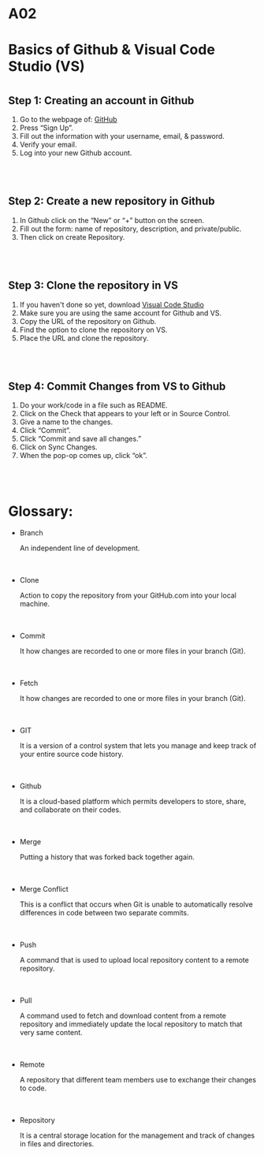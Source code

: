 # A02
<!DOCTYPE html>
<html>
 <body>
   <div>
    <h1>Basics of Github & Visual Code Studio (VS)<h1>
    <h2>Step 1: Creating an account in Github</h2>
	    <ol>
      		<li>Go to the webpage of: <a href="https://github.com/">GitHub</a></li>
      		<li>Press “Sign Up”.</li>
      		<li>Fill out the information with your username, email, & password.</li>
      		<li>Verify your email.</li>
		    <li>Log into your new Github account.</li>
    	</ol>
    <br></br>
    <h2>Step 2: Create a new repository in Github</h2>
	    <ol>
      		<li>In Github click on the “New” or “+” button on the screen.</li>
      		<li>Fill out the form: name of repository, description, and private/public.</li>
      		<li>Then click on create Repository.</li>
    	</ol>
    <br></br>
    <h2>Step 3: Clone the repository in VS</h2>
	    <ol>
      		<li>If you haven't done so yet, download <a href="https://code.visualstudio.com/">Visual Code Studio</a></li>
            <li>Make sure you are using the same account for Github and VS.</li>
            <li>Copy the URL of the repository on Github.</li>
      		<li>Find the option to clone the repository on VS.</li>
      		<li>Place the URL and clone the repository.</li>
    	</ol>
    <br></br>
    <h2>Step 4: Commit Changes from VS to Github</h2>
	    <ol>
      		<li>Do your work/code in a file such as README.</li>
      		<li>Click on the Check that appears to your left or in Source Control.</li>
      		<li>Give a name to the changes.</li>
		    <li>Click “Commit”.</li>
		    <li>Click “Commit and save all changes.”</li>
		    <li>Click on Sync Changes.</li>
		    <li>When the pop-op comes up, click “ok”.</li>
    	</ol>
    <br></br>
    <h1>Glossary:</h1>
        <ul>
      		<li>Branch</li>
            <p>An independent line of development.</p>
            <br></br>
      		<li>Clone</li>
            <p>Action to copy the repository from your GitHub.com into your local machine.</p>
            <br></br>
            <li>Commit</li>
            <p>It how changes are recorded to one or more files in your branch (Git).</p>
            <br></br>
            <li>Fetch</li>
            <p>It how changes are recorded to one or more files in your branch (Git).</p>
            <br></br>
            <li>GIT</li>
            <p>It is a version of a control system that lets you manage and keep track of your entire source code history.</p>
            <br></br>
            <li>Github</li>
            <p>It is a cloud-based platform which permits developers to store, share, and collaborate on their codes.</p>            
            <br></br>
            <li>Merge</li>
            <p>Putting a history that was forked back together again.</p>
            <br></br>
            <li>Merge Conflict</li>
            <p>This is a conflict that occurs when Git is unable to automatically resolve differences in code between two separate commits.</p>
            <br></br>
            <li>Push</li>
            <p>A command that is used to upload local repository content to a remote repository.</p>
            <br></br>
            <li>Pull</li>
            <p>A command used to fetch and download content from a remote repository and immediately update the local repository to match that very same content.</p>
            <br></br>
            <li>Remote</li>
            <p>A repository that different team members use to exchange their changes to code.</p>
            <br></br>
            <li>Repository</li>
            <p>It is a central storage location for the management and track of changes in files and directories.</p>
    	</ul>
   </div>
 </body>
</html>
